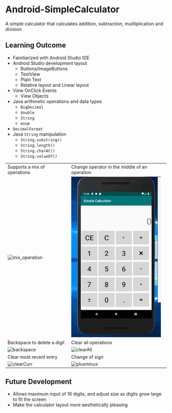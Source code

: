 # Android-SimpleCalculator
A simple calculator that calculates addition, subtraction, mulitiplication and division

## Learning Outcome
- Familiarized with Android Studio IDE
- Android Studio development layout
  - Buttons/ImageButtons
  - TextView
  - Plain Text
  - Relative layout and Linear layout
- View OnClick Events
  - View Objects
- Java arithmetic operations and data types
  - `BigDecimal`
  - `double`
  - `String`
  - `enum`
- `DecimalFormat`
- Java `String` manipulation
  - `String.substring()`
  - `String.length()`
  - `String.charAt()`
  - `String.valueOf()`

<table>
  <tr>
    <td>Supports a mix of operations</td>
    <td>Change operator in the middle of an operation</td>
  </tr>
  <tr>
    <td><img src="gifs/mix_operation.gif" alt="mix_operation" height=500px></td>
    <td><img src="gifs/change_operation.gif" alt="change_operation" height=500px></td>
  </tr>
  <tr>
    <td>Backspace to delete a digit</td>
    <td>Clear all operations</td>
  </tr>
  <tr>
    <td><img src="gifs/backspace.gif" alt="backspace" height=500px></td>
    <td><img src="gifs/clearAll.gif" alt="clearAll" height=500px></td>
  </tr>
  <tr>
    <td>Clear most recent entry</td>
    <td>Change of sign</td>
  </tr>
  <tr>
    <td><img src="gifs/clearCurr.gif" alt="clearCurr" height=500px></td>
    <td><img src="gifs/plusminus.gif" alt="plusminux" height=500px></td>
  </tr>
</table>



## Future Development
- Allows maximum input of 16 digits, and adjust size as digits grow large to fit the screen
- Make the calculator layout more aesthetically pleasing

